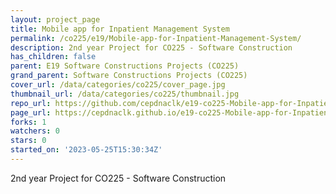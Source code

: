 ```yaml
---
layout: project_page
title: Mobile app for Inpatient Management System
permalink: /co225/e19/Mobile-app-for-Inpatient-Management-System/
description: 2nd year Project for CO225 - Software Construction
has_children: false
parent: E19 Software Constructions Projects (CO225)
grand_parent: Software Constructions Projects (CO225)
cover_url: /data/categories/co225/cover_page.jpg
thumbnail_url: /data/categories/co225/thumbnail.jpg
repo_url: https://github.com/cepdnaclk/e19-co225-Mobile-app-for-Inpatient-Management-System
page_url: https://cepdnaclk.github.io/e19-co225-Mobile-app-for-Inpatient-Management-System
forks: 1
watchers: 0
stars: 0
started_on: '2023-05-25T15:30:34Z'
---
```


2nd year Project for CO225 - Software Construction